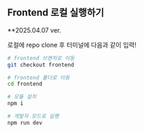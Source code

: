 ## Frontend 로컬 실행하기

\*\*2025.04.07 ver.

로컬에 repo clone 후 터미널에 다음과 같이 입력!

```bash
# frontend 브랜치로 이동
git checkout frontend

# frontend 폴더로 이동
cd frontend

# 모듈 설치
npm i

# 개발자 모드로 실행
npm run dev
```
